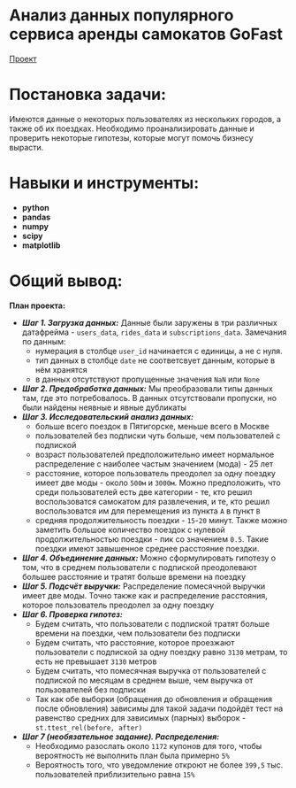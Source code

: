 # Анализ данных популярного сервиса аренды самокатов GoFast 
[Проект](Яндекс.Практикум%20Проект%20№5%20Анализ%20данных%20популярного%20сервиса%20аренды%20самокатов%20GoFast.ipynb)  
# Постановка задачи:    
Имеются данные о некоторых пользователях из нескольких городов, а также об их поездках. Необходимо проанализировать данные и проверить некоторые гипотезы, которые могут помочь бизнесу вырасти.
# Навыки и инструменты:  
* **python**
* **pandas**
* **numpy**
* **scipy**
* **matplotlib**
# Общий вывод:
**План проекта:**
- ***Шаг 1. Загрузка данных:*** 
    Данные были заружены в три различных датафрейма - `users_data`, `rides_data` и `subscriptions_data`. Замечания по данным:
    * нумерация в столбце `user_id` начинается с единицы, а не с нуля.
    * тип данных в столбце `date` не соответсвует данным, которые в нём хранятся
    * в данных отсутствуют пропущенные значения `NaN` или `None` 
- ***Шаг 2. Предобработка данных:*** 
    Мы преобразовали типы данных там, где это потребовалось. В данных отсутствовали пропуски, но были найдены неявные и явные дубликаты
- ***Шаг 3. Исследовательский анализ данных:***
    * больше всего поездок в Пятигорске, меньше всего в Москве
    * пользователей без подписки чуть больше, чем пользователей с подпиской
    * возраст пользователей предположительно имеет нормальное распределение с наиболее частым значением (мода) - 25 лет
    * расстояние, которое пользователь преодолел за одну поездку имеет две моды - около `500м` и `3000м`. Можно предположить, что среди пользователей есть две категории - те, кто решил воспользоватся самокатом для развлечения, и те, кто решил воспользоватся им для перемещения из пункта `A` в пункт `B`
    * средняя продолжительность поездки - `15`-`20` минут. Также можно заметить большое количество поездок с нулевой продолжительностью поездки - пик со значением `0.5`. Такие поездки имеют завышенное среднее расстояние поездки.
- ***Шаг 4. Объединение данных:*** 
    Можно сформулировать гипотезу о том, что в среднем пользователи с подпиской преодолевают большее расстояние и тратят больше времени на поездку
- ***Шаг 5. Подсчёт выручки:*** 
    Распределение помесячной выручки имеет две моды. Точно также как и распределение расстояния, которое пользователь преодолел за одну поездку
- ***Шаг 6. Проверка гипотез:***
    * Будем считать, что пользователи с подпиской тратят больше времени на поездки, чем пользователи без подписки
    * Будем считать, что расстояние, которое проезжают пользователи с подпиской за одну поездку равно `3130` метрам, то есть не превышает `3130` метров
    * Будем считать, что помесячная выручка от пользователей с подпиской по месяцам в среднем выше, чем выручка от пользователей без подписки
    * Так как обе выборки (обращения до обновления и обращения после обновления) зависимы для такой задачи подойдёт тест на равенство средних для зависимых (парных) выборок - `st.ttest_rel(before, after)`
- ***Шаг 7 (необязательное задание). Распределения:***
    * Необходимо разослать около `1172` купонов для того, чтобы вероятность не выполнить план была примерно `5%`
    * Вероятность того, что уведомление откроют не более `399,5` тыс. пользователей приблизительно равна `15%`